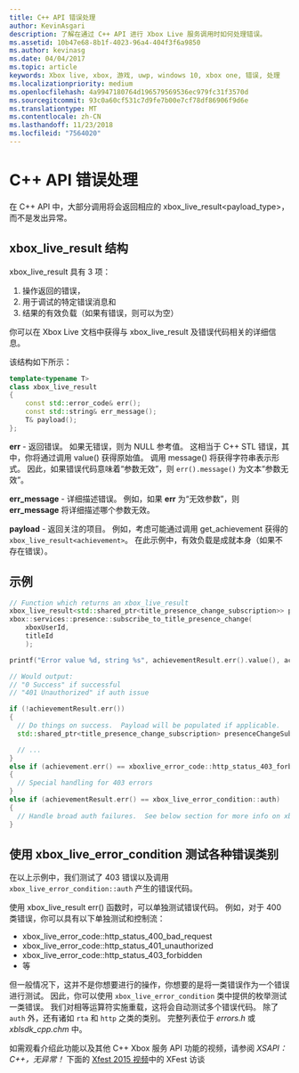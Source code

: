 ```yaml
---
title: C++ API 错误处理
author: KevinAsgari
description: 了解在通过 C++ API 进行 Xbox Live 服务调用时如何处理错误。
ms.assetid: 10b47e68-8b1f-4023-96a4-404f3f6a9850
ms.author: kevinasg
ms.date: 04/04/2017
ms.topic: article
keywords: Xbox live, xbox, 游戏, uwp, windows 10, xbox one, 错误, 处理
ms.localizationpriority: medium
ms.openlocfilehash: 4a9947180764d196579569536ec979fc31f3570d
ms.sourcegitcommit: 93c0a60cf531c7d9fe7b00e7cf78df86906f9d6e
ms.translationtype: MT
ms.contentlocale: zh-CN
ms.lasthandoff: 11/23/2018
ms.locfileid: "7564020"
---
```

# <a name="c-api-error-handling"></a>C++ API 错误处理

在 C++ API 中，大部分调用将会返回相应的 xbox_live_result<payload_type>，而不是发出异常。

## <a name="xboxliveresult-structure"></a>xbox_live_result 结构
xbox_live_result 具有 3 项：
1. 操作返回的错误，
2. 用于调试的特定错误消息和
3. 结果的有效负载（如果有错误，则可以为空）

你可以在 Xbox Live 文档中获得与 xbox_live_result 及错误代码相关的详细信息。

该结构如下所示：

```cpp
template<typename T>
class xbox_live_result
{
    const std::error_code& err();
    const std::string& err_message();
    T& payload();
};
```

**err** - 返回错误。  如果无错误，则为 NULL 参考值。  这相当于 C++ STL 错误，其中，你将通过调用 value() 获得原始值。  调用 message() 将获得字符串表示形式。  因此，如果错误代码意味着“参数无效”，则 ```err().message()``` 为文本“参数无效”。

**err_message** - 详细描述错误。  例如，如果 **err** 为“无效参数”，则 **err_message** 将详细描述哪个参数无效。

**payload** - 返回关注的项目。  例如，考虑可能通过调用 get_achievement 获得的 ```xbox_live_result<achievement>```。  在此示例中，有效负载是成就本身（如果不存在错误）。

## <a name="example"></a>示例

```cpp
// Function which returns an xbox_live_result
xbox_live_result<std::shared_ptr<title_presence_change_subscription>> presenceChangeSubscriptionResult =
xbox::services::presence::subscribe_to_title_presence_change(
    xboxUserId,
    titleId
    );

printf("Error value %d, string %s", achievementResult.err().value(), achievementResult.err().message());

// Would output:
// "0 Success" if successful
// "401 Unauthorized" if auth issue

if (!achievementResult.err())
{
  // Do things on success.  Payload will be populated if applicable.
  std::shared_ptr<title_presence_change_subscription> presenceChangeSubscription = presenceChangeSubscriptionResult->payload();

  // ...
}
else if (achievement.err() == xboxlive_error_code::http_status_403_forbidden)
{
  // Special handling for 403 errors
}
else if (achievementResult.err() == xbox_live_error_condition::auth)
{
  // Handle broad auth failures.  See below section for more info on xbox_live_error_condition
}

```

## <a name="using-xboxliveerrorcondition-to-test-against-broad-error-categories"></a>使用 xbox_live_error_condition 测试各种错误类别
在以上示例中，我们测试了 403 错误以及调用 ```xbox_live_error_condition::auth``` 产生的错误代码。

 使用 xbox_live_result err() 函数时，可以单独测试错误代码。  例如，对于 400 类错误，你可以具有以下单独测试和控制流：

* xbox_live_error_code::http_status_400_bad_request
* xbox_live_error_code::http_status_401_unauthorized
* xbox_live_error_code::http_status_403_forbidden
* 等

但一般情况下，这并不是你想要进行的操作，你想要的是将一类错误作为一个错误进行测试。  因此，你可以使用 ```xbox_live_error_condition``` 类中提供的枚举测试一类错误。  我们对相等运算符实施重载，这将会自动测试多个错误代码。  除了 ```auth``` 外，还有诸如 ```rta``` 和 ```http``` 之类的类别。  完整列表位于 *errors.h* 或 *xblsdk_cpp.chm* 中。

如需观看介绍此功能以及其他 C++ Xbox 服务 API 功能的视频，请参阅 *XSAPI：C++，无异常！* 下面的 [Xfest 2015 视频](https://developer.xboxlive.com/en-us/platform/documentlibrary/events/Pages/Xfest2015.aspx)中的 XFest 访谈
